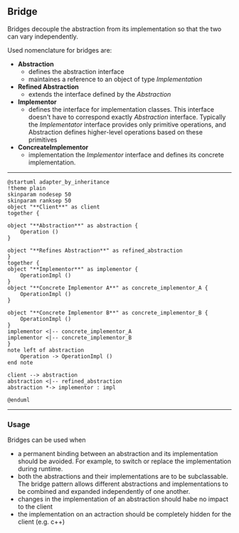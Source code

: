 ## Bridge

Bridges decouple the abstraction from its implementation so that the two can vary independently.

Used nomenclature for bridges are:

* **Abstraction**
  * defines the abstraction interface
  * maintaines a reference to an object of type *Implementation*
* **Refined Abstraction**
  * extends the interface defined by the *Abstraction*
* **Implementor**
  * defines the interface for implementation classes. This interface doesn't have to correspond exactly *Abstraction* interface. Typically the *Implementator* interface provides only primitive operations, and Abstraction defines higher-level operations based on these primitives
* **ConcreateImplementor**
  * implementation the *Implementor* interface and defines its concrete implementation.

---

```plantuml
@startuml adapter_by_inheritance
!theme plain
skinparam nodesep 50
skinparam ranksep 50
object "**Client**" as client
together {
  
object "**Abstraction**" as abstraction {
    Operation ()
}

object "**Refines Abstraction**" as refined_abstraction
}
together {
object "**Implementor**" as implementor {
    OperationImpl ()
}
object "**Concrete Implementor A**" as concrete_implementor_A {
    OperationImpl ()
}

object "**Concrete Implementor B**" as concrete_implementor_B {
    OperationImpl ()
}
implementor <|-- concrete_implementor_A
implementor <|-- concrete_implementor_B
}
note left of abstraction
    Operation -> OperationImpl ()
end note

client --> abstraction
abstraction <|-- refined_abstraction
abstraction *-> implementor : impl

@enduml
```

---

### Usage

Bridges can be used when

* a permanent binding between an abstraction and its implementation should be avoided. For example, to switch or replace the implementation during runtime.
* both the abstractions and their implementations are to be subclassable. The bridge pattern allows different abstractions and implementations to be combined and expanded independently of one another.
* changes in the implementation of an abstraction should habe no impact to the client
* the implementation on an actraction should be completely hidden for the client (e.g. c++)
 
